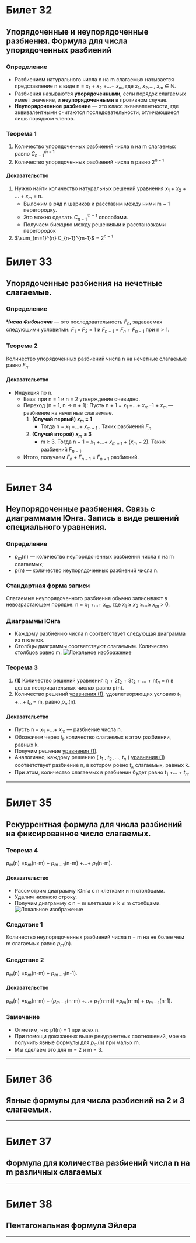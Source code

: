 # Билет 32

## Упорядоченные и неупорядоченные разбиения. Формула для числа упорядоченных разбиений

### **Определение**

+ Разбиением натурального числа n на m слагаемых называется представление n в виде n = $x_1$ + $x_2$ +...+ $x_m$,
  где $x_1$, $x_2$,..., $x_m$ ∈ $\mathbb{N}$.
+ Разбиения называются **упорядоченными**, если порядок слагаемых имеет значение, и **неупорядоченными** в противном
  случае.
+ **Неупорядоченное разбиение** — это класс эквивалентности, где эквивалентными считаются последовательности,
  отличающиеся лишь порядком членов.

### **Теорема 1**

1. Количество упорядоченных разбиений числа n на m слагаемых равно $C_{n-1}^{m-1}$
2. Количество упорядоченных разбиений числа n равно $2^{n-1}$

#### **Доказательство**

1. Нужно найти количество натуральных решений уравнения $x_1$ + $x_2$ + ... + $x_m$ = n.
   + Выложим в ряд n шариков и расставим между ними m − 1 перегородку.
   + Это можно сделать $C_{n-1}^{m-1}$ способами.
   + Получаем биекцию между решениями и расстановками перегородок
2. $\sum_{m=1}^{n} C_{n-1}^{m-1}$ = $2^{n-1}$

# Билет 33

## Упорядоченные разбиения на нечетные слагаемые.

### **Определение**

_**Числа Фибоначчи**_ — это последовательность $F_n$, задаваемая следующими условиями: $F_1$ = $F_2$ = 1 и $F_{n+1}$ = $F_n$ + $F_{n−1}$ при n > 1.

### **Теорема 2**

Количество упорядоченных разбиений числа n на нечетные слагаемые равно $F_n$.

#### **Доказательство**

+ Индукция по n.
  + База: при n = 1 и n = 2 утверждение очевидно.
  + Переход (n − 1, n → n + 1): Пусть n + 1 = $x_1$ +...+ $x_m$−1 + $x_m$ — разбиение на нечетные слагаемые.
    1. **(Случай первый) $x_m$ = 1**
       + Тогда n = $x_1$ +...+ $x_{m−1}$ . Таких разбиений $F_n$.
    2. **(Случай второй) $x_m$ ≥ 3**
       + m ≥ 3. Тогда n − 1 = $x_1$ +...+ $x_{m−1}$ + ($x_m$ − 2). Таких разбиений $F_{n−1}$.
  + Итого, получаем $F_n$ +  $F_{n-1}$ =  $F_{n+1}$ разбиений.

---

# Билет 34

## Неупорядоченные разбиения. Связь с диаграммами Юнга. Запись в виде решений специального уравнения.

### **Определение**

+ $p_m$(n) — количество неупорядоченных разбиений числа n на m слагаемых;
+ p(n) — количество неупорядоченных разбиений числа n.

### **Стандартная форма записи**

Слагаемые неупорядоченного разбиения обычно записывают в невозрастающем порядке:
n = $x_1$ +...+ $x_m$, где $x_1$ ≥ $x_2$ ≥...≥ $x_m$ > 0.

### **Диаграммы Юнга**

+ Каждому разбиению числа n соответствует следующая диаграмма из n клеток.
+ Столбцы диаграммы соответствуют слагаемым. Количество столбцов равно m.
  ![Локальное изображение](yunga.jpg)

### **Теорема 3**

<a id="уравнение-1"></a>

1. **(1)** Количество решений уравнения $t_1$ + 2$t_2$ + 3$t_3$ + ... + n$t_n$ = n
   в целых неотрицательных числах равно p(n).
2. Количество решений [уравнения (1)](#уравнение-1), удовлетворяющих условию $t_1$ +...+ $t_n$ = m, равно $p_m$(n).

#### **Доказательство**

+ Пусть n = $x_1$ +...+ $x_m$ — разбиение числа n.
+ Обозначим через $t_k$ количество слагаемых в этом разбиении, равных k.
+ Получим решение [уравнения (1)](#уравнение-1).
+ Аналогично, каждому решению ( $t_1$ , $t_2$ ,..., $t_n$ ) [уравнения (1)](#уравнение-1)
  соответствует разбиение n, в котором ровно $t_k$ слагаемых, равных k.
+ При этом, количество слагаемых в разбиении будет равно $t_1$ +... + $t_n$.

---

# Билет 35

## Рекуррентная формула для числа разбиений на фиксированное число слагаемых.

### **Теорема 4**

$p_m$(n) =$p_m$(n-m) + $p_{m-1}$(n-m) +...+ $p_1$(n-m).

#### **Доказательство**

+ Рассмотрим диаграмму Юнга с n клетками и m столбцами.
+ Удалим нижнюю строку.
+ Получим диаграмму с n − m клетками и k ≤ m столбцами.
  ![Локальное изображение](teorema4.jpg)

### **Следствие 1**

Количество неупорядоченных разбиений числа n − m на не более чем m слагаемых равно $p_m$(n).

### **Следствие 2**

$p_m$(n) =$p_m$(n-m) + $p_{m-1}$(n-1).

#### **Доказательство**

$p_m$(n) =$p_m$(n-m) + ($p_{m-1}$(n-m) +...+ $p_1$(n-m)) =$p_m$(n-m) + $p_{m-1}$(n-1).

### **Замечание**

+ Отметим, что p1(n) = 1 при всех n.
+ При помощи доказанных выше рекуррентных соотношений, можно получить явные формулы для $p_m$(n) при малых m.
+ Мы сделаем это для m = 2 и m = 3.

---

# Билет 36

## Явные формулы для числа разбиений на 2 и 3 слагаемых.

---

# Билет 37

## Формула для количества разбиений числа n на m различных слагаемых

---

# Билет 38

## Пентагональная формула Эйлера

---
